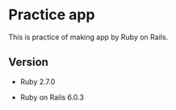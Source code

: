# Practice app

This is practice of making app by Ruby on Rails.

## Version

* Ruby 2.7.0

* Ruby on Rails 6.0.3
